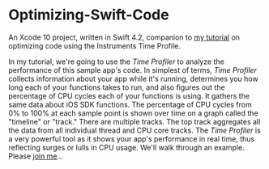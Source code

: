 # Optimizing-Swift-Code
An Xcode 10 project, written in Swift 4.2, companion to [my tutorial](http://iosbrain.com/blog/2018/11/24/using-xcode-instruments-time-profiler-template-to-optimize-swift-code/) on optimizing code using the Instruments Time Profile.

In my tutorial, we're going to use the _Time Profiler_ to analyze the performance of this sample app's code. In simplest of terms, _Time Profiler_ collects information about your app while it's running, determines you how long each of your functions takes to run, and also figures out the percentage of CPU cycles each of your functions is using. It gathers the same data about iOS SDK functions. The percentage of CPU cycles from 0% to 100% at each sample point is shown over time on a graph called the "timeline" or "track." There are multiple tracks. The top track aggregates all the data from all individual thread and CPU core tracks. The _Time Profiler_ is a very powerful tool as it shows your app's performance in real time, thus reflecting surges or lulls in CPU usage. We'll walk through an example. Please [join me](http://iosbrain.com/blog/2018/11/24/using-xcode-instruments-time-profiler-template-to-optimize-swift-code/)...
